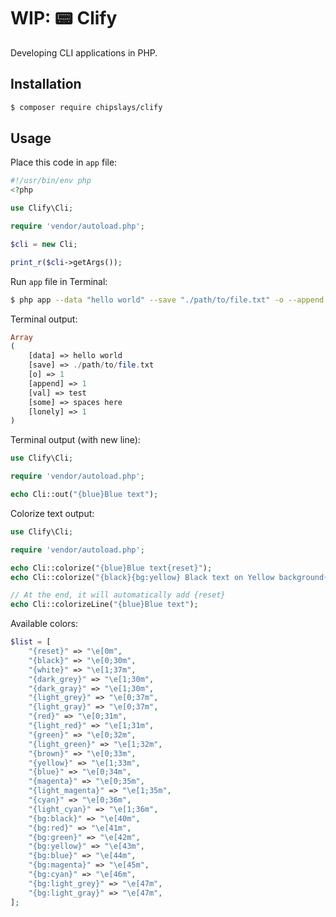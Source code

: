 # WIP: 📟 Clify

Developing CLI applications in PHP.

## Installation

```bash
$ composer require chipslays/clify
```

## Usage

Place this code in `app` file:

```php
#!/usr/bin/env php
<?php 

use Clify\Cli;

require 'vendor/autoload.php';

$cli = new Cli;

print_r($cli->getArgs());
```

Run  `app` file in Terminal:
```bash
$ php app --data "hello world" --save "./path/to/file.txt" -o --append -val="test" --some="spaces here" lonely
```

Terminal output:
```php
Array
(
    [data] => hello world
    [save] => ./path/to/file.txt
    [o] => 1
    [append] => 1
    [val] => test
    [some] => spaces here
    [lonely] => 1
)
```

Terminal output (with new line):

```php
use Clify\Cli;

require 'vendor/autoload.php';

echo Cli::out("{blue}Blue text");
```

Colorize text output:

```php
use Clify\Cli;

require 'vendor/autoload.php';

echo Cli::colorize("{blue}Blue text{reset}");
echo Cli::colorize("{black}{bg:yellow} Black text on Yellow background{reset}");

// At the end, it will automatically add {reset}
echo Cli::colorizeLine("{blue}Blue text");
```

Available colors:

```php
$list = [
    "{reset}" => "\e[0m",
    "{black}" => "\e[0;30m",
    "{white}" => "\e[1;37m",
    "{dark_grey}" => "\e[1;30m",
    "{dark_gray}" => "\e[1;30m",
    "{light_grey}" => "\e[0;37m",
    "{light_gray}" => "\e[0;37m",
    "{red}" => "\e[0;31m",
    "{light_red}" => "\e[1;31m",
    "{green}" => "\e[0;32m",
    "{light_green}" => "\e[1;32m",
    "{brown}" => "\e[0;33m",
    "{yellow}" => "\e[1;33m",
    "{blue}" => "\e[0;34m",
    "{magenta}" => "\e[0;35m",
    "{light_magenta}" => "\e[1;35m",
    "{cyan}" => "\e[0;36m",
    "{light_cyan}" => "\e[1;36m",
    "{bg:black}" => "\e[40m",
    "{bg:red}" => "\e[41m",
    "{bg:green}" => "\e[42m",
    "{bg:yellow}" => "\e[43m",
    "{bg:blue}" => "\e[44m",
    "{bg:magenta}" => "\e[45m",
    "{bg:cyan}" => "\e[46m",
    "{bg:light_grey}" => "\e[47m",
    "{bg:light_gray}" => "\e[47m",
];
```
